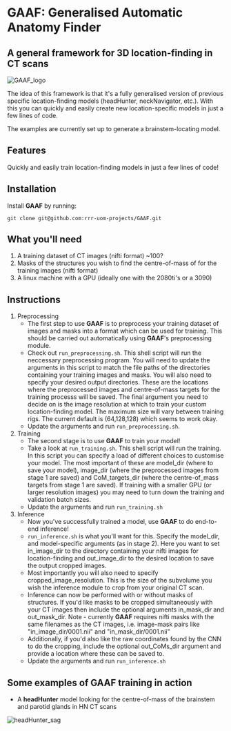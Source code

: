 # GAAF: Generalised Automatic Anatomy Finder
## A general framework for 3D location-finding in CT scans
![GAAF_logo](https://user-images.githubusercontent.com/35701423/156757041-887e7937-7e71-4e80-9795-89dc566ae5d7.svg)

The idea of this framework is that it's a fully generalised version of previous specific location-finding models (headHunter, neckNavigator, etc.). With this you can quickly and easily create new location-specific models in just a few lines of code.

The examples are currently set up to generate a brainstem-locating model.

## Features

Quickly and easily train location-finding models in just a few lines of code!

## Installation
Install **GAAF** by running:

```
git clone git@github.com:rrr-uom-projects/GAAF.git
```

## What you'll need
1. A training dataset of CT images (nifti format) ~100?
2. Masks of the structures you wish to find the centre-of-mass of for the training images (nifti format)
3. A linux machine with a GPU (ideally one with the 2080ti's or a 3090)

## Instructions
1. Preprocessing
    - The first step to use **GAAF** is to preprocess your training dataset of images and masks into a format which can be used for training. This should be carried out automatically using **GAAF**'s preprocessing module.
    - Check out ```run_preprocessing.sh```. This shell script will run the neccessary preprocessing program. You will need to update the arguments in this script to match the file paths of the directories containing your training images and masks. You will also need to specify your desired output directories. These are the locations where the preprocessed images and centre-of-mass targets for the training processs will be saved. The final argument you need to decide on is the image resolution at which to train your custom location-finding model. The maximum size will vary between training rigs. The current default is (64,128,128) which seems to work okay.
    - Update the arguments and run ```run_preprocessing.sh```.
2. Training
    - The second stage is to use **GAAF** to train your model!
    - Take a look at ```run_training.sh```. This shell script will run the training. In this script you can specify a load of different choices to customise your model. The most important of these are model_dir (where to save your model), image_dir (where the preprocessed images from stage 1 are saved) and CoM_targets_dir (where the centre-of_mass targets from stage 1 are saved). If training with a smaller GPU (or larger resolution images) you may need to turn down the training and validation batch sizes.
    - Update the arguments and run ```run_training.sh```
3. Inference
    - Now you've successfully trained a model, use **GAAF** to do end-to-end inference!
    - ```run_inference.sh``` is what you'll want for this. Specify the model_dir, and model-specific arguments (as in stage 2). Here you want to set in_image_dir to the directory containing your nifti images for location-finding and out_image_dir to the desired location to save the output cropped images.
    - Most importantly you will also need to specify cropped_image_resolution. This is the size of the subvolume you wish the inference module to crop from your original CT scan.
    - Inference can now be performed with or without masks of structures. If you'd like masks to be cropped simultaneously with your CT images then include the optional arguments in_mask_dir and out_mask_dir. Note - currently **GAAF** requires nifti masks with the same filenames as the CT images, i.e. image-mask pairs like "in_image_dir/0001.nii" and "in_mask_dir/0001.nii"
    - Additionally, if you'd also like the raw coordinates found by the CNN to do the cropping, include the optional out_CoMs_dir argument and provide a location where these can be saved to.
    - Update the arguments and run ```run_inference.sh```

## Some examples of **GAAF** training in action
- A **headHunter** model looking for the centre-of-mass of the brainstem and parotid glands in HN CT scans

![headHunter_sag](https://user-images.githubusercontent.com/35701423/152800962-62db124e-43fb-4e4a-a1e4-f878198cf716.gif)
